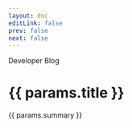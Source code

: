 ```yaml
---
layout: doc
editLink: false
prev: false
next: false
---
```


<script setup>
import { useData } from 'vitepress'
import Badge from '../.vitepress/components/Badge.vue'
import PostMeta from '../.vitepress/components/PostMeta.vue'
const { params } = useData()
</script>

<Badge>Developer Blog</Badge>

<h1>{{ params.title }}</h1>
<p>{{ params.summary }}</p>

<PostMeta :params="params" />

<!-- @content -->
